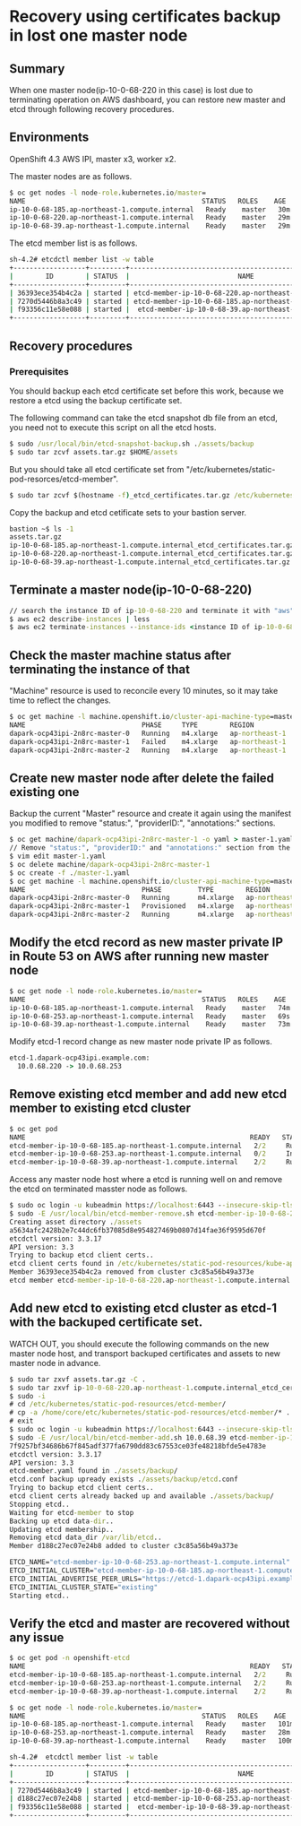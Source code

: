# Recovery using certificates backup in lost one master node

## Summary

When one master node(ip-10-0-68-220 in this case) is lost due to terminating operation on AWS dashboard, 
you can restore new master and etcd through following recovery procedures.

## Environments

OpenShift 4.3 AWS IPI, master x3, worker x2.


The master nodes are as follows. 
```cmd
$ oc get nodes -l node-role.kubernetes.io/master=
NAME                                            STATUS   ROLES    AGE   VERSION
ip-10-0-68-185.ap-northeast-1.compute.internal   Ready    master   30m   v1.16.2
ip-10-0-68-220.ap-northeast-1.compute.internal   Ready    master   29m   v1.16.2
ip-10-0-68-39.ap-northeast-1.compute.internal    Ready    master   29m   v1.16.2
```

The etcd member list is as follows.
```cmd
sh-4.2# etcdctl member list -w table
+------------------+---------+-----------------------------------------------------------+----------------------------------------------------+-------------------------+
|        ID        | STATUS  |                           NAME                            |                     PEER ADDRS                     |      CLIENT ADDRS       |
+------------------+---------+-----------------------------------------------------------+----------------------------------------------------+-------------------------+
| 36393ece354b4c2a | started | etcd-member-ip-10-0-68-220.ap-northeast-1.compute.internal | https://etcd-1.dapark-ocp43ipi.example.com:2380 | https://10.0.68.220:2379 |
| 7270d5446b8a3c49 | started | etcd-member-ip-10-0-68-185.ap-northeast-1.compute.internal | https://etcd-0.dapark-ocp43ipi.example.com:2380 | https://10.0.68.185:2379 |
| f93356c11e58e088 | started |  etcd-member-ip-10-0-68-39.ap-northeast-1.compute.internal | https://etcd-2.dapark-ocp43ipi.example.com:2380 |  https://10.0.68.39:2379 |
+------------------+---------+-----------------------------------------------------------+----------------------------------------------------+-------------------------+
```

## Recovery procedures

### Prerequisites

You should backup each etcd certificate set before this work, because we restore a etcd using the backup certificate set.

The following command can take the etcd snapshot db file from an etcd, you need not to execute this script on all the etcd hosts.

```cmd
$ sudo /usr/local/bin/etcd-snapshot-backup.sh ./assets/backup
$ sudo tar zcvf assets.tar.gz $HOME/assets
```

But you should take all etcd certificate set from "/etc/kubernetes/static-pod-resorces/etcd-member".

```cmd
$ sudo tar zcvf $(hostname -f)_etcd_certificates.tar.gz /etc/kubernetes/static-pod-resources/etcd-member
```

Copy the backup and etcd cetificate sets to your bastion server.

```cmd
bastion ~$ ls -1
assets.tar.gz
ip-10-0-68-185.ap-northeast-1.compute.internal_etcd_certificates.tar.gz
ip-10-0-68-220.ap-northeast-1.compute.internal_etcd_certificates.tar.gz
ip-10-0-68-39.ap-northeast-1.compute.internal_etcd_certificates.tar.gz
```

## Terminate a master node(ip-10-0-68-220)

```cmd
// search the instance ID of ip-10-0-68-220 and terminate it with "aws" CLI
$ aws ec2 describe-instances | less
$ aws ec2 terminate-instances --instance-ids <instance ID of ip-10-0-68-220>
```

## Check the master machine status after terminating the instance of that

"Machine" resource is used to reconcile every 10 minutes, so it may take time to reflect the changes.

```cmd
$ oc get machine -l machine.openshift.io/cluster-api-machine-type=master
NAME                             PHASE     TYPE        REGION           ZONE              AGE
dapark-ocp43ipi-2n8rc-master-0   Running   m4.xlarge   ap-northeast-1   ap-northeast-1b   57m
dapark-ocp43ipi-2n8rc-master-1   Failed    m4.xlarge   ap-northeast-1   ap-northeast-1b   57m
dapark-ocp43ipi-2n8rc-master-2   Running   m4.xlarge   ap-northeast-1   ap-northeast-1b   57m
```

## Create new master node after delete the failed existing one

Backup the current "Master" resource and create it again using the manifest you modified to remove "status:", "providerID:", "annotations:" sections.

```cmd
$ oc get machine/dapark-ocp43ipi-2n8rc-master-1 -o yaml > master-1.yaml
// Remove "status:", "providerID:" and "annotations:" section from the yaml manifest.
$ vim edit master-1.yaml
$ oc delete machine/dapark-ocp43ipi-2n8rc-master-1
$ oc create -f ./master-1.yaml
$ oc get machine -l machine.openshift.io/cluster-api-machine-type=master
NAME                             PHASE         TYPE        REGION           ZONE              AGE
dapark-ocp43ipi-2n8rc-master-0   Running       m4.xlarge   ap-northeast-1   ap-northeast-1b   69m
dapark-ocp43ipi-2n8rc-master-1   Provisioned   m4.xlarge   ap-northeast-1   ap-northeast-1b   26s
dapark-ocp43ipi-2n8rc-master-2   Running       m4.xlarge   ap-northeast-1   ap-northeast-1b   69m
```

## Modify the etcd record as new master private IP in Route 53 on AWS after running new master node

```cmd
$ oc get node -l node-role.kubernetes.io/master=
NAME                                            STATUS   ROLES    AGE   VERSION
ip-10-0-68-185.ap-northeast-1.compute.internal   Ready    master   74m   v1.16.2
ip-10-0-68-253.ap-northeast-1.compute.internal   Ready    master   69s   v1.16.2   <--- new master node
ip-10-0-68-39.ap-northeast-1.compute.internal    Ready    master   73m   v1.16.2
```

Modify etcd-1 record change as new master node private IP as follows.

```cmd
etcd-1.dapark-ocp43ipi.example.com:
  10.0.68.220 -> 10.0.68.253
```

## Remove existing etcd member and add new etcd member to existing etcd cluster

```cmd
$ oc get pod
NAME                                                        READY   STATUS     RESTARTS   AGE
etcd-member-ip-10-0-68-185.ap-northeast-1.compute.internal   2/2     Running    0          76m
etcd-member-ip-10-0-68-253.ap-northeast-1.compute.internal   0/2     Init:1/2   1          4m47s
etcd-member-ip-10-0-68-39.ap-northeast-1.compute.internal    2/2     Running    0          76m
```

Access any master node host where a etcd is running well on and remove the etcd on terminated masster node as follows.
```cmd
$ sudo oc login -u kubeadmin https://localhost:6443 --insecure-skip-tls-verify
$ sudo -E /usr/local/bin/etcd-member-remove.sh etcd-member-ip-10-0-68-220.ap-northeast-1.compute.internal
Creating asset directory ./assets
a5634afc2428b2e7c44dc6fb37085d8e954827469b0807d14fae36f9595d670f
etcdctl version: 3.3.17
API version: 3.3
Trying to backup etcd client certs..
etcd client certs found in /etc/kubernetes/static-pod-resources/kube-apiserver-pod-5 backing up to ./assets/backup/
Member 36393ece354b4c2a removed from cluster c3c85a56b49a373e
etcd member etcd-member-ip-10-0-68-220.ap-northeast-1.compute.internal with 36393ece354b4c2a successfully removed..
```

## Add new etcd to existing etcd cluster as etcd-1 with the backuped certificate set.

WATCH OUT, you should execute the following commands on the new master node host, and transport backuped certificates and assets to new master node in advance.

```cmd
$ sudo tar zxvf assets.tar.gz -C .
$ sudo tar zxvf ip-10-0-68-220.ap-northeast-1.compute.internal_etcd_certificates.tar.gz
$ sudo -i
# cd /etc/kubernetes/static-pod-resources/etcd-member/
# cp -a /home/core/etc/kubernetes/static-pod-resources/etcd-member/* .
# exit
$ sudo oc login -u kubeadmin https://localhost:6443 --insecure-skip-tls-verify
$ sudo -E /usr/local/bin/etcd-member-add.sh 10.0.68.39 etcd-member-ip-10-0-68-253.ap-northeast-1.compute.internal
7f9257bf34686b67f845adf377fa6790dd83c67553ce03fe48218bfde5e4783e
etcdctl version: 3.3.17
API version: 3.3
etcd-member.yaml found in ./assets/backup/
etcd.conf backup upready exists ./assets/backup/etcd.conf
Trying to backup etcd client certs..
etcd client certs already backed up and available ./assets/backup/
Stopping etcd..
Waiting for etcd-member to stop
Backing up etcd data-dir..
Updating etcd membership..
Removing etcd data_dir /var/lib/etcd..
Member d188c27ec07e24b8 added to cluster c3c85a56b49a373e

ETCD_NAME="etcd-member-ip-10-0-68-253.ap-northeast-1.compute.internal"
ETCD_INITIAL_CLUSTER="etcd-member-ip-10-0-68-185.ap-northeast-1.compute.internal=https://etcd-0.dapark-ocp43ipi.example.com:2380,etcd-member-ip-10-0-68-253.ap-northeast-1.compute.internal=https://etcd-1.dapark-ocp43ipi.example.com:2380,etcd-member-ip-10-0-68-39.ap-northeast-1.compute.internal=https://etcd-2.dapark-ocp43ipi.example.com:2380"
ETCD_INITIAL_ADVERTISE_PEER_URLS="https://etcd-1.dapark-ocp43ipi.example.com:2380"
ETCD_INITIAL_CLUSTER_STATE="existing"
Starting etcd..
```

## Verify the etcd and master are recovered without any issue

```cmd
$ oc get pod -n openshift-etcd
NAME                                                        READY   STATUS    RESTARTS   AGE
etcd-member-ip-10-0-68-185.ap-northeast-1.compute.internal   2/2     Running   0          98m
etcd-member-ip-10-0-68-253.ap-northeast-1.compute.internal   2/2     Running   3          24s
etcd-member-ip-10-0-68-39.ap-northeast-1.compute.internal    2/2     Running   0          98m

$ oc get node -l node-role.kubernetes.io/master=
NAME                                            STATUS   ROLES    AGE    VERSION
ip-10-0-68-185.ap-northeast-1.compute.internal   Ready    master   101m   v1.16.2
ip-10-0-68-253.ap-northeast-1.compute.internal   Ready    master   28m    v1.16.2
ip-10-0-68-39.ap-northeast-1.compute.internal    Ready    master   100m   v1.16.2
```

```cmd
sh-4.2#  etcdctl member list -w table
+------------------+---------+-----------------------------------------------------------+----------------------------------------------------+-------------------------+
|        ID        | STATUS  |                           NAME                            |                     PEER ADDRS                     |      CLIENT ADDRS       |
+------------------+---------+-----------------------------------------------------------+----------------------------------------------------+-------------------------+
| 7270d5446b8a3c49 | started | etcd-member-ip-10-0-68-185.ap-northeast-1.compute.internal | https://etcd-0.dapark-ocp43ipi.example.com:2380 | https://10.0.68.185:2379 |
| d188c27ec07e24b8 | started | etcd-member-ip-10-0-68-253.ap-northeast-1.compute.internal | https://etcd-1.dapark-ocp43ipi.example.com:2380 | https://10.0.68.253:2379 |
| f93356c11e58e088 | started |  etcd-member-ip-10-0-68-39.ap-northeast-1.compute.internal | https://etcd-2.dapark-ocp43ipi.example.com:2380 |  https://10.0.68.39:2379 |
+------------------+---------+-----------------------------------------------------------+----------------------------------------------------+-------------------------+
```
